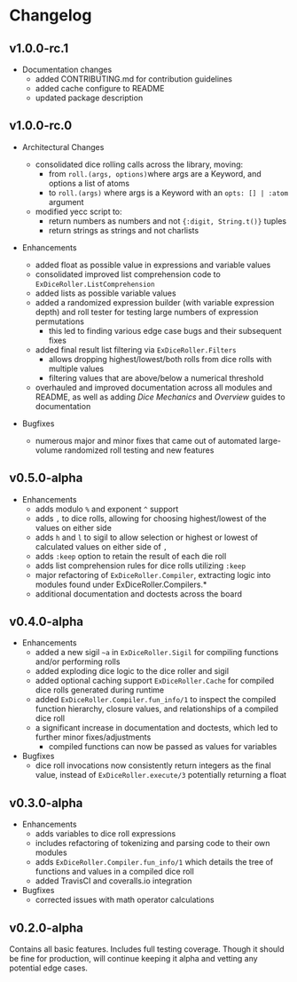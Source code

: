 # Changelog

## v1.0.0-rc.1

* Documentation changes
  * added CONTRIBUTING.md for contribution guidelines
  * added cache configure to README
  * updated package description

## v1.0.0-rc.0

* Architectural Changes
  * consolidated dice rolling calls across the library, moving:
    * from `roll.(args, options)`where args are a Keyword, and options a list
      of atoms
    * to `roll.(args)` where args is a Keyword with an `opts: [] | :atom`
      argument
  * modified yecc script to:
    * return numbers as numbers and not `{:digit, String.t()}` tuples
    * return strings as strings and not charlists

* Enhancements
  * added float as possible value in expressions and variable values
  * consolidated improved list comprehension code to
    `ExDiceRoller.ListComprehension`
  * added lists as possible variable values
  * added a randomized expression builder (with variable expression depth) and
    roll tester for testing large numbers of expression permutations
    * this led to finding various edge case bugs and their subsequent fixes
  * added final result list filtering via `ExDiceRoller.Filters`
    * allows dropping highest/lowest/both rolls from dice rolls with multiple
      values
    * filtering values that are above/below a numerical threshold
  * overhauled and improved documentation across all modules and README, as well
    as adding _Dice Mechanics_ and _Overview_ guides to documentation

* Bugfixes
  * numerous major and minor fixes that came out of automated large-volume
    randomized roll testing and new features

## v0.5.0-alpha

* Enhancements
  * adds modulo `%` and exponent `^` support
  * adds `,` to dice rolls, allowing for choosing highest/lowest of the values
    on either side
  * adds `h` and `l` to sigil to allow selection or highest or lowest of
    calculated values on either side of `,`
  * adds `:keep` option to retain the result of each die roll
  * adds list comprehension rules for dice rolls utilizing `:keep`
  * major refactoring of `ExDiceRoller.Compiler`, extracting logic into modules
    found under ExDiceRoller.Compilers.*
  * additional documentation and doctests across the board

## v0.4.0-alpha

* Enhancements
  * added a new sigil `~a` in `ExDiceRoller.Sigil` for compiling functions
    and/or performing rolls
  * added exploding dice logic to the dice roller and sigil
  * added optional caching support `ExDiceRoller.Cache` for compiled dice rolls
    generated during runtime
  * added `ExDiceRoller.Compiler.fun_info/1` to inspect the compiled function
    hierarchy, closure values, and relationships of a compiled dice roll
  * a significant increase in documentation and doctests, which led to further
    minor fixes/adjustments
    * compiled functions can now be passed as values for variables
* Bugfixes
  * dice roll invocations now consistently return integers as the final value,
    instead of `ExDiceRoller.execute/3` potentially returning a float


## v0.3.0-alpha

* Enhancements
  * adds variables to dice roll expressions
  * includes refactoring of tokenizing and parsing code to their own modules
  * adds `ExDiceRoller.Compiler.fun_info/1` which details the tree of functions
    and values in a compiled dice roll
  * added TravisCI and coveralls.io integration
* Bugfixes
  * corrected issues with math operator calculations


## v0.2.0-alpha

Contains all basic features. Includes full testing coverage. Though it should be
fine for production, will continue keeping it alpha and vetting any potential
edge cases.
